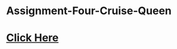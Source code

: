 # Assignment-Four-Cruise-Queen
<a href="https://shahriar-kabir.github.io/assignment-four-cruise-queen/"><h1>Click Here</h1></a>
